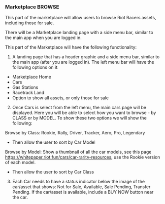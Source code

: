 ### Marketplace BROWSE

This part of the marketplace will allow users to browse Riot Racers assets, including those for sale.

There will be a Marketplace landing page with a side menu bar, similar to the main app when you are logged in.

This part of the Marketplace will have the following functionality:

1. A landing page that has a header graphic and a side menu bar, similar to the main app (after you are logged in). The left menu bar 
will have the following options on it:
* Marketplace Home
* Cars
* Gas Stations
* Racetrack Land
* Option to show all assets, or only those for sale

2. Once Cars is select from the left menu, the main cars page will be displayed. Here you will be able to select how you want to browse - 
by CLASS or by MODEL. To show these two options we will show the following: 

Browse by Class: Rookie, Rally, Driver, Tracker, Aero, Pro, Legendary 
* Then allow the user to sort by Car Model

Browse by Model: Show a thumbnail of all the car models, see this page https://whitepaper.riot.fun/cars/car-rarity-resources, use the Rookie 
version of each model.
* Then allow the user to sort by Car Class

3. Each Car needs to have a status indicator below the image of the car/asset that shows: Not for Sale, Available, Sale Pending, Transfer Pending. 
If the car/asset is available, include a BUY NOW button near the car.



